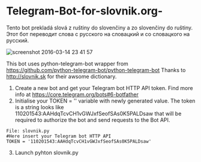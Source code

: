 # Telegram-Bot-for-slovnik.org-
Tento bot prekladá slová z ruštiny do slovenčiny a zo slovenčiny do ruštiny. 
Этот бот переводит слова с русского на словацкий и со словацкого на русский.

![screenshot 2016-03-14 23 41 57](https://cloud.githubusercontent.com/assets/684169/18109372/3fb63ad0-6f11-11e6-8c9b-ccd4f1e1cccf.jpg)


This bot uses python-telegram-bot wrapper from 
https://github.com/python-telegram-bot/python-telegram-bot
Thanks to http://slovnik.sk for their awsome dictionary.  

1. Create a new bot and get your Telegram bot HTTP API token. 
Find more info at https://core.telegram.org/bots#6-botfather  
2. Initialise your TOKEN = '' variable with newly generated value.
The token is a string looks like 110201543:AAHdqTcvCH1vGWJxfSeofSAs0K5PALDsaw that will be required to authorize the bot and send requests to the Bot API.
```
File: slovnik.py
#Here insert your Telegram bot HTTP API
TOKEN = '110201543:AAHdqTcvCH1vGWJxfSeofSAs0K5PALDsaw'
```

3. Launch pyhton slovnik.py
